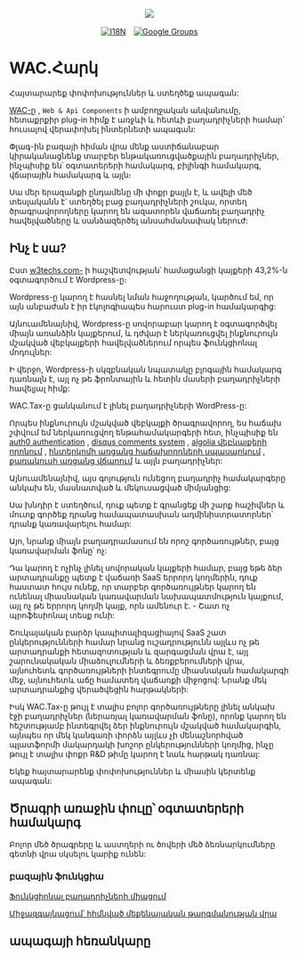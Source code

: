 <p align="center"><a href="https://wac.tax"><img src="https://cdn.jsdelivr.net/gh/wactax/img/logo.svg"/></a></p><p align="center"><a href="https://github.com/wactax/wac.tax/blob/main/doc/README.md#readme"><img alt="I18N" src="https://cdn.jsdelivr.net/gh/wactax/img/t.svg"/></a>　<a href="https://groups.google.com/u/2/g/wactax"><img alt="Google Groups" src="https://cdn.jsdelivr.net/gh/wactax/img/g-groups.svg"/></a></p>

# WAC.Հարկ

Հայտարարեք փոփոխություններ և ստեղծեք ապագան:

[WAC-ը](https://wac.tax) , `Web & Api Components` ի ամբողջական անվանումը, հետաքրքիր plug-in հիմք է առջևի և հետևի բաղադրիչների համար՝ հուսալով վերափոխել ինտերնետի ապագան:

Փլագ-ին բազայի հիման վրա մենք աստիճանաբար կիրականացնենք տարբեր ենթակառուցվածքային բաղադրիչներ, ինչպիսիք են՝ օգտատերերի համակարգ, բիլինգի համակարգ, վճարային համակարգ և այլն։

Սա մեր երազանքի ընդամենը մի փոքր քայլն է, և ավելի մեծ տեսլականն է՝ ստեղծել բաց բաղադրիչների շուկա, որտեղ ծրագրավորողները կարող են ազատորեն վաճառել բաղադրիչ հավելվածները և սանձազերծել անսահմանափակ ներուժ:

## Ինչ է սա?

Ըստ [w3techs.com-](https://w3techs.com/technologies/details/cm-wordpress) ի հաշվետվության՝ համացանցի կայքերի 43,2%-ն օգտագործում է Wordpress-ը։

Wordpress-ը կարող է հասնել նման հաջողության, կարծում եմ, որ այն անբաժան է իր էկոլոգիապես հարուստ plug-in համակարգից:

Այնուամենայնիվ, Wordpress-ը սովորաբար կարող է օգտագործվել միայն առանձին կայքերում, և դժվար է ներկառուցվել ինքնուրույն մշակված վեբկայքերի հավելվածներում որպես ֆունկցիոնալ մոդուլներ:

Ի վերջո, Wordpress-ի սկզբնական նպատակը բլոգային համակարգ դառնալն է, այլ ոչ թե ֆրոնտային և հետին մասերի բաղադրիչների հավելյալ հիմք:

WAC.Tax-ը ցանկանում է լինել բաղադրիչների WordPress-ը:

Որպես ինքնուրույն մշակված վեբկայքի ծրագրավորող, ես հաճախ շփվում եմ ներկառուցվող ենթահամակարգերի հետ, ինչպիսիք են [auth0 authentication](https://auth0.com) , [disqus comments system](https://disqus.com) , [algolia վեբկայքերի որոնում](https://www.algolia.com) , [ինտերկոմի առցանց հաճախորդների սպասարկում](https://www.intercom.com) , [քառակուսի առցանց վճարում](https://developer.squareup.com/docs/web-payments/overview) և այլն բաղադրիչներ:

Այնուամենայնիվ, այս գոյություն ունեցող բաղադրիչ համակարգերը անկախ են, մասնատված և մեկուսացված միմյանցից:

Սա խնդիր է ստեղծում, դուք պետք է գրանցեք մի շարք հաշիվներ և մուտք գործեք դրանց համապատասխան ադմինիստրատորներ՝ դրանք կառավարելու համար:

Այո, նրանք միայն բաղադրամասում են որոշ գործառույթներ, բայց կառավարման ֆոնը՝ ոչ:

Դա կարող է ոչինչ լինել սովորական կայքերի համար, բայց եթե ձեր արտադրանքը պետք է վաճառի SaaS երրորդ կողմերին, դուք հաստատ հույս ունեք, որ տարբեր գործառույթներ կարող են ունենալ միասնական կառավարման նախապատմություն կայքում, այլ ոչ թե երրորդ կողմի կայք, որն ամենուր է. - Շատ ոչ պրոֆեսիոնալ տեսք ունի:

Շուկայական բարձր կապիտալիզացիայով SaaS շատ ընկերությունների համար նրանց ուշադրությունն այլևս ոչ թե արտադրանքի հետազոտության և զարգացման վրա է, այլ շարունակական միաձուլումների և ձեռքբերումների վրա, այնուհետև գործառույթների ինտեգրումը միասնական համակարգի մեջ, այնուհետև աճը համատեղ վաճառքի միջոցով: Նրանք մեկ արտադրանքից վերածվեցին հարթակների:

Իսկ WAC.Tax-ը թույլ է տալիս բոլոր գործառույթները լինել անկախ էջի բաղադրիչներ (ներառյալ կառավարման ֆոնը), որոնք կարող են հեշտությամբ ինտեգրվել ձեր ինքնուրույն մշակված համակարգին, այնպես որ մեկ կանգառի փորձն այլևս չի մենաշնորհված պլատֆորմի մակարդակի խոշոր ընկերությունների կողմից, ինչը թույլ է տալիս փոքր R&D թիմը կարող է նաև հարթակ դառնալ:

Եկեք հայտարարենք փոփոխություններ և միասին կերտենք ապագան:

## Ծրագրի առաջին փուլը՝ օգտատերերի համակարգ

Բոլոր մեծ ծրագրերը և աստղերի ու ծովերի մեծ ձեռնարկումները գետնի վրա սկսելու կարիք ունեն:

### բազային ֆունկցիա

[Ֆունկցիոնալ բաղադրիչների միացում](./pkg.md)

[Միջազգայնացում՝ հիմնված մեքենայական թարգմանության վրա](./i18n.md)

## ապագայի հեռանկարը
